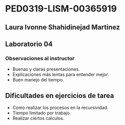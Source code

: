 # PED0319-LISM-00365919

## Laura Ivonne Shahidinejad Martinez 

## Laboratorio 04

### Observaciones al instructor
* Buenas y claras presentaciones.
* Explicaciones más lentas para entender mejor.
* Buen manejo del tiempo.

## Dificultades en ejercicios de tarea
* Como realizar los procesos en la recursividad.
* Tiempo limitado por trabajo.
* Realizar ciertos calculos.
